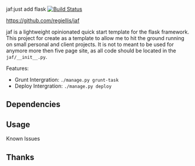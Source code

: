 jaf:just add flask [![Build Status](https://api.shippable.com/projects/54372ee17a7fb11eaa64cffb/badge?branchName=develop)](https://app.shippable.com/projects/54372ee17a7fb11eaa64cffb/builds/latest)

https://github.com/regiellis/jaf



jaf is a lightweight opinionated quick start template for the flask
framework. This project for create as a template to allow me to hit
the ground running on small personal and client projects. It is not
to meant to be used for anymore more then five page site, as all code
should be located in the `jaf/__init__.py`.


Features:
  * Grunt Intergration: `./manage.py grunt-task`
  * Deploy Intergration: `./manage.py deploy`


Dependencies
------------




Usage
-----




Known Issues



Thanks
------

